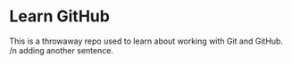 # Learn GitHub

This is a throwaway repo used to learn about working with Git and GitHub.
/n adding another sentence.
